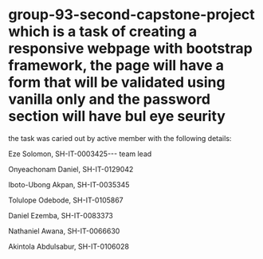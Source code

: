 # group-93-second-capstone-project which is a task of creating a responsive webpage with bootstrap framework, the page will have a form that will be validated using vanilla only and the password section will have bul eye seurity
the task was caried out by active member with the following details:

Eze Solomon, SH-IT-0003425--- team lead

Onyeachonam Daniel, SH-IT-0129042

Iboto-Ubong Akpan, SH-IT-0035345

Tolulope Odebode, SH-IT-0105867

Daniel Ezemba, SH-IT-0083373

Nathaniel Awana, SH-IT-0066630

Akintola Abdulsabur, SH-IT-0106028
